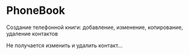 # PhoneBook
Создание телефонной книги: добавление, изменение, копирование, удаление контактов

Не получается изменить и удалить контакт...
